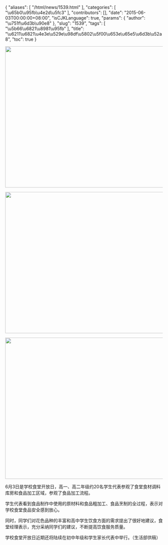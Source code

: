 {
    "aliases": [
        "/html/news/1539.html"
    ],
    "categories": [
        "\u65b0\u95fb\u4e2d\u5fc3"
    ],
    "contributors": [],
    "date": "2015-06-03T00:00:00+08:00",
    "isCJKLanguage": true,
    "params": {
        "author": "\u751f\u6d3b\u90e8"
    },
    "slug": "1539",
    "tags": [
        "\u5b66\u6821\u8981\u95fb"
    ],
    "title": "\u6211\u6821\u4e3e\u529e\u98df\u5802\u5f00\u653e\u65e5\u6d3b\u52a8",
    "toc": true
}


<img
    src="https://cdn.tfls.online/mirror/full/2f4f9d38f6537637972d38464de44b72f36162ce.jpg"
    style="display:block;margin-left:auto;margin-right:auto;"
    decoding="async"
    fetchpriority="auto"
    loading="lazy"
    height="450"
    width="600"
/>





<img
    src="https://cdn.tfls.online/mirror/full/a827d132ed85325f96f0fb1fcaaaac350dbe599e.jpg"
    style="display:block;margin-left:auto;margin-right:auto;"
    decoding="async"
    fetchpriority="auto"
    loading="lazy"
    height="450"
    width="600"
/>





<img
    src="https://cdn.tfls.online/mirror/full/20e9eae88154a7ea51a73239cae516ef5f14c89c.jpg"
    style="display:block;margin-left:auto;margin-right:auto;"
    decoding="async"
    fetchpriority="auto"
    loading="lazy"
    height="450"
    width="600"
/>




  





6月3日是学校食堂开放日，高一、高二年级约20名学生代表参观了食堂食材调料库房和食品加工区域，参观了食品加工流程。




学生代表看到食品制作中使用的原材料和食品粗加工、食品烹制的全过程，表示对学校食堂食品安全感到放心。




同时，同学们对花色品种的丰富和高中学生饮食方面的需求提出了很好地建议，食堂经理表示，充分采纳同学们的建议，不断提高饮食服务质量。




学校食堂开放日近期还将陆续在初中年级和学生家长代表中举行。（生活部供稿）




  



